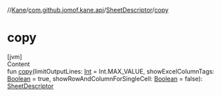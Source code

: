//[Kane](../../index.md)/[com.github.jomof.kane.api](../index.md)/[SheetDescriptor](index.md)/[copy](copy.md)



# copy  
[jvm]  
Content  
fun [copy](copy.md)(limitOutputLines: [Int](https://kotlinlang.org/api/latest/jvm/stdlib/kotlin/-int/index.html) = Int.MAX_VALUE, showExcelColumnTags: [Boolean](https://kotlinlang.org/api/latest/jvm/stdlib/kotlin/-boolean/index.html) = true, showRowAndColumnForSingleCell: [Boolean](https://kotlinlang.org/api/latest/jvm/stdlib/kotlin/-boolean/index.html) = false): [SheetDescriptor](index.md)  



